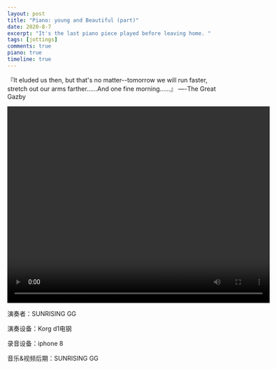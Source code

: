 ```yaml
---
layout: post
title: "Piano: young and Beautiful (part)"
date: 2020-8-7
excerpt: "It's the last piano piece played before leaving home. "
tags: [jottings]
comments: true
piano: true
timeline: true
---
```


『It eluded us then, but that's no matter--tomorrow we will run faster, stretch out our arms farther......And one fine morning......』 —-The Great Gazby

<video width="600" height="450" controls>
    <source src="https://raw.githubusercontent.com/SUNRISINGGG/sunrisinggg.github.io/master/assets/img/Poems/YAB.mp4" type="video/mp4">
</video>

演奏者：SUNRISING GG

演奏设备：Korg d1电钢

录音设备：iphone 8

音乐&视频后期：SUNRISING GG
